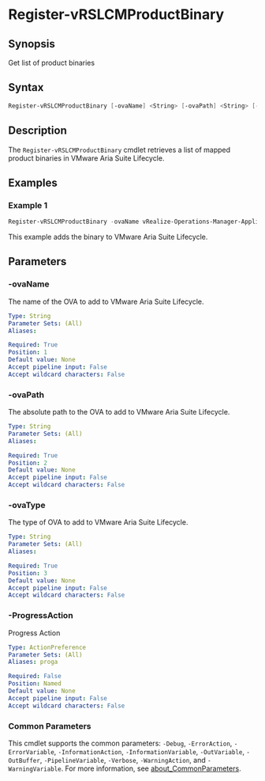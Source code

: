 # Register-vRSLCMProductBinary

## Synopsis

Get list of product binaries

## Syntax

```powershell
Register-vRSLCMProductBinary [-ovaName] <String> [-ovaPath] <String> [-ovaType] <String> [-ProgressAction <ActionPreference>] [<CommonParameters>]
```

## Description

The `Register-vRSLCMProductBinary` cmdlet retrieves a list of mapped product binaries in VMware Aria Suite Lifecycle.

## Examples

### Example 1

```powershell
Register-vRSLCMProductBinary -ovaName vRealize-Operations-Manager-Appliance-8.10.2.21178503_OVF10.ova -ovaPath /data/vRealize-Operations-Manager-Appliance-8.10.2.21178503_OVF10.ova -ovaType install
```

This example adds the binary to VMware Aria Suite Lifecycle.

## Parameters

### -ovaName

The name of the OVA to add to VMware Aria Suite Lifecycle.

```yaml
Type: String
Parameter Sets: (All)
Aliases:

Required: True
Position: 1
Default value: None
Accept pipeline input: False
Accept wildcard characters: False
```

### -ovaPath

The absolute path to the OVA to add to VMware Aria Suite Lifecycle.

```yaml
Type: String
Parameter Sets: (All)
Aliases:

Required: True
Position: 2
Default value: None
Accept pipeline input: False
Accept wildcard characters: False
```

### -ovaType

The type of OVA to add to VMware Aria Suite Lifecycle.

```yaml
Type: String
Parameter Sets: (All)
Aliases:

Required: True
Position: 3
Default value: None
Accept pipeline input: False
Accept wildcard characters: False
```

### -ProgressAction

Progress Action

```yaml
Type: ActionPreference
Parameter Sets: (All)
Aliases: proga

Required: False
Position: Named
Default value: None
Accept pipeline input: False
Accept wildcard characters: False
```

### Common Parameters

This cmdlet supports the common parameters: `-Debug`, `-ErrorAction`, `-ErrorVariable`, `-InformationAction`, `-InformationVariable`, `-OutVariable`, `-OutBuffer`, `-PipelineVariable`, `-Verbose`, `-WarningAction`, and `-WarningVariable`. For more information, see [about_CommonParameters](http://go.microsoft.com/fwlink/?LinkID=113216).
